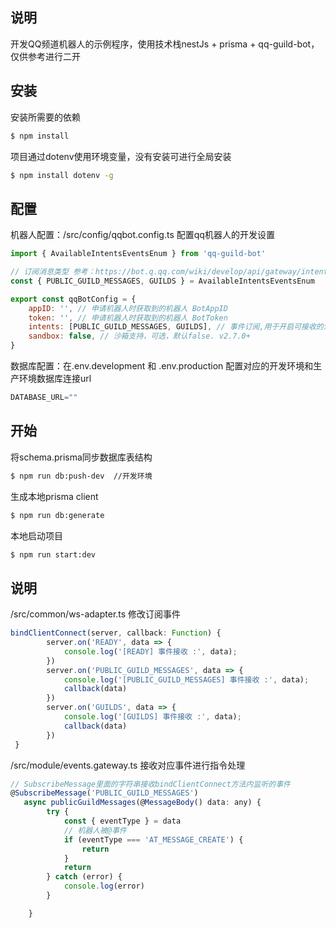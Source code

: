 ## 说明

开发QQ频道机器人的示例程序，使用技术栈nestJs + prisma + qq-guild-bot，仅供参考进行二开

## 安装

安装所需要的依赖

```bash
$ npm install
```

项目通过dotenv使用环境变量，没有安装可进行全局安装

```bash
$ npm install dotenv -g
```

## 配置

机器人配置：/src/config/qqbot.config.ts 配置qq机器人的开发设置

```javascript
import { AvailableIntentsEventsEnum } from 'qq-guild-bot'

// 订阅消息类型 参考：https://bot.q.qq.com/wiki/develop/api/gateway/intents.html
const { PUBLIC_GUILD_MESSAGES, GUILDS } = AvailableIntentsEventsEnum

export const qqBotConfig = {
    appID: '', // 申请机器人时获取到的机器人 BotAppID
    token: '', // 申请机器人时获取到的机器人 BotToken
    intents: [PUBLIC_GUILD_MESSAGES, GUILDS], // 事件订阅,用于开启可接收的消息类型
    sandbox: false, // 沙箱支持，可选，默认false. v2.7.0+
}
```

数据库配置：在.env.development 和 .env.production 配置对应的开发环境和生产环境数据库连接url

```javascript
DATABASE_URL=""
```

## 开始

将schema.prisma同步数据库表结构

```bash
$ npm run db:push-dev  //开发环境
```

生成本地prisma client

```bash
$ npm run db:generate
```

本地启动项目

```bash
$ npm run start:dev
```

## 说明

/src/common/ws-adapter.ts 修改订阅事件

```javascript
bindClientConnect(server, callback: Function) {
        server.on('READY', data => {
            console.log('[READY] 事件接收 :', data);
        })
        server.on('PUBLIC_GUILD_MESSAGES', data => {
            console.log('[PUBLIC_GUILD_MESSAGES] 事件接收 :', data);
            callback(data)
        })
        server.on('GUILDS', data => {
            console.log('[GUILDS] 事件接收 :', data);
            callback(data)
        })
 }
```

/src/module/events.gateway.ts  接收对应事件进行指令处理

```javascript
// SubscribeMessage里面的字符串接收bindClientConnect方法内监听的事件
@SubscribeMessage('PUBLIC_GUILD_MESSAGES')
   async publicGuildMessages(@MessageBody() data: any) {
        try {
            const { eventType } = data
            // 机器人被@事件
            if (eventType === 'AT_MESSAGE_CREATE') {
                return
            }
            return
        } catch (error) {
            console.log(error)
        }

    }
```

